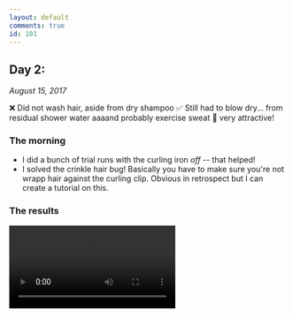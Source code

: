 ```yaml
---
layout: default
comments: true
id: 101
---
```


## Day 2: 
_August 15, 2017_

❌ Did not wash hair, aside from dry shampoo
✅ Still had to blow dry... from residual shower water aaaand probably exercise sweat 😬 very attractive!

### The morning

- I did a bunch of trial runs with the curling iron *off* -- that helped!
- I solved the crinkle hair bug! Basically you have to make sure you're not wrapp hair against the curling clip. Obvious in retrospect but I can create a tutorial on this.

### The results

<video src="media/IMG_6168.mov" />

- Better curls than yesterday!!
- I think I almost mostly understand how to do the right side of my head. CAN CREATE A TUTORIAL LATER
- Uhh still struggling with the left side of my head?? I'm not sure how to twist the hair around the iron properly on the right side. Will practice this tomorrow.

